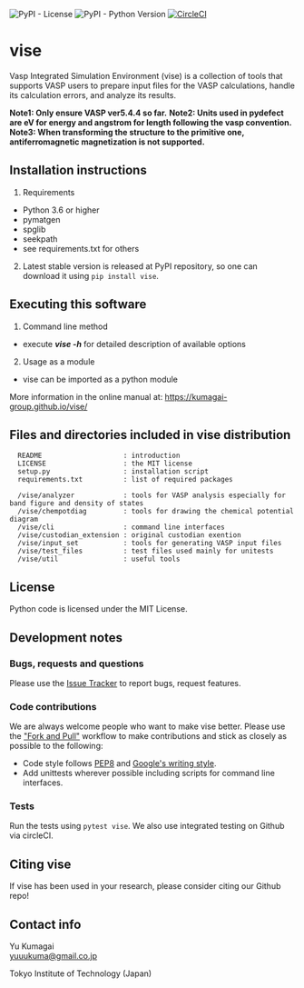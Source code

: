 ![PyPI - License](https://img.shields.io/pypi/l/vise?color=blue)
![PyPI - Python Version](https://img.shields.io/pypi/pyversions/vise)
[![CircleCI](https://circleci.com/gh/kumagai-group/vise/tree/master.svg?style=shield)](https://circleci.com/gh/kumagai-group/vise/tree/master)

vise
=========
Vasp Integrated Simulation Environment (vise) is a collection of tools that 
supports VASP users to prepare input files for the VASP calculations, handle its calculation errors, and analyze its results.

**Note1: Only ensure VASP ver5.4.4 so far.**
**Note2: Units used in pydefect are eV for energy and angstrom for length following the vasp convention.**
**Note3: When transforming the structure to the primitive one, antiferromagnetic magnetization is not supported.**

Installation instructions
---------------------------------------------------------
1. Requirements
  - Python 3.6 or higher
  - pymatgen
  - spglib
  - seekpath
  - see requirements.txt for others

2. Latest stable version is released at PyPI repository, so one can download 
it using `pip install vise`.


Executing this software
---------------------------------------------------------

1. Command line method
  - execute ***vise -h*** for detailed description of available options

2. Usage as a module
  - vise can be imported as a python module

More information in the online manual at: https://kumagai-group.github.io/vise/

Files and directories included in vise distribution
--------------------------------------------------------
~~~
  README                    : introduction
  LICENSE                   : the MIT license 
  setup.py                  : installation script
  requirements.txt          : list of required packages

  /vise/analyzer            : tools for VASP analysis especially for band figure and density of states
  /vise/chempotdiag         : tools for drawing the chemical potential diagram
  /vise/cli                 : command line interfaces
  /vise/custodian_extension : original custodian exention
  /vise/input_set           : tools for generating VASP input files
  /vise/test_files          : test files used mainly for unitests
  /vise/util                : useful tools 
~~~~

License
-----------------------
Python code is licensed under the MIT License.

Development notes
-----------------
### Bugs, requests and questions
Please use the [Issue Tracker](https://github.com/kumagai-group/vise/issues) to report bugs, request features.

### Code contributions
We are always welcome people who want to make vise better.
Please use the ["Fork and Pull"](https://guides.github.com/activities/forking/) workflow to make contributions and stick as closely as possible to the following:

- Code style follows [PEP8](http://www.python.org/dev/peps/pep-0008) and [Google's writing style](https://google.github.io/styleguide/pyguide.html).
- Add unittests wherever possible including scripts for command line interfaces.

### Tests
Run the tests using `pytest vise`.
We also use integrated testing on Github via circleCI.

Citing vise
---------------
If vise has been used in your research, please consider citing our Github repo!

Contact info
------------
Yu Kumagai<br>
yuuukuma@gmail.co.jp

Tokyo Institute of Technology (Japan)

